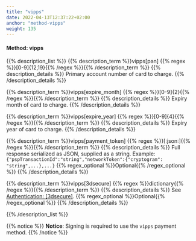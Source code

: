 ```yaml
---
title: "vipps"
date: 2022-04-13T12:37:22+02:00
anchor: "method-vipps"
weight: 135
---
```

#### Method: vipps

{{% description_list %}}
{{% description_term %}}vipps[pan]  {{% regex %}}[0-9]{12,19}{{% /regex %}}{{% /description_term %}}
{{% description_details %}}
Primary account number of card to charge.
{{% /description_details %}}

{{% description_term %}}vipps[expire_month]  {{% regex %}}[0-9]{2}{{% /regex %}}{{% /description_term %}}
{{% description_details %}}
Expiry month of card to charge.
{{% /description_details %}}

{{% description_term %}}vipps[expire_year]  {{% regex %}}[0-9]{4}{{% /regex %}}{{% /description_term %}}
{{% description_details %}}
Expiry year of card to charge.
{{% /description_details %}}

{{% description_term %}}vipps[payment_token]  {{% regex %}}[\:json\:]{{% /regex %}}{{% /description_term %}}
{{% description_details %}}
Full response serialized as JSON, supplied as a string. 
Example: `{"pspTransactionId":"string","networkToken":{"cryptogram": "string",...},...}`
{{% regex_optional %}}Optional{{% /regex_optional %}}
{{% /description_details %}}

{{% description_term %}}vipps[3dsecure]  {{% regex %}}dictionary{{% /regex %}}{{% /description_term %}}
{{% description_details %}}
See [Authentication: [3dsecure]](#authentication-3dsecure). 
{{% regex_optional %}}Optional{{% /regex_optional %}}
{{% /description_details %}}


{{% /description_list %}}

{{% notice %}}
**Notice**: Signing is required to use the `vipps` payment method. 
{{% /notice %}}
